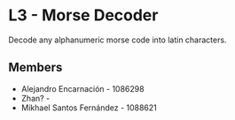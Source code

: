 # L3 - Morse Decoder

Decode any alphanumeric morse code into latin characters.

## Members

- Alejandro Encarnación - 1086298
- Zhan? - 
- Mikhael Santos Fernández - 1088621
